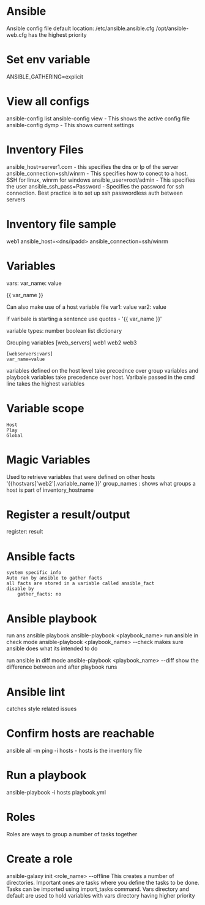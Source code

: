 # Ansible
Ansible config file default location: /etc/ansible.ansible.cfg
/opt/ansible-web.cfg has the highest priority

# Set env variable
ANSIBLE_GATHERING=explicit

# View all configs
ansible-config list
ansible-config view - This shows the active config file
ansible-config dymp - This shows current settings

# Inventory Files
ansible_host=server1.com - this specifies the dns or Ip of the server
ansible_connection=ssh/winrm - This specifies how to conect to a host. SSH for linux, winrm for windows
ansible_user=root/admin -  This specifies the user
ansible_ssh_pass=Password - Specifies the password for ssh connection. Best practice is to set up ssh passwordless auth between servers

# Inventory file sample
web1 ansible_host=<dns/ipadd> ansible_connection=ssh/winrm 

# Variables
vars:
    var_name: value

{{ var_name }}

Can also make use of a host variable file
var1: value
var2: value

if varibale is starting a sentence use quotes - '{{ var_name }}'

variable types:
    number
    boolean
    list
    dictionary

Grouping variables
    [web_servers]
    web1
    web2
    web3

    [webservers:vars]
    var_name=value
variables defined on the host level take precednce over group variables and playbook variables take precedence over host. Varibale passed in the cmd line takes the highest variables

# Variable scope
    Host
    Play
    Global

# Magic Variables
 Used to retrieve variables that were defined on other hosts
    '{{hostvars['web2'].variable_name }}'
 group_names : shows what groups a host is part of 
 inventory_hostname

# Register a result/output
register: result

# Ansible facts
    system specific info
    Auto ran by ansible to gather facts
    all facts are stored in a variable called ansible_fact
    disable by
        gather_facts: no

# Ansible playbook
run ans ansible playbook
ansible-playbook <playbook_name>
run ansible in check mode
    ansible-playbook <playbook_name> --check
    makes sure ansible does what its intended to do

run ansible in diff mode
    ansible-playbook <playbook_name> --diff
    show the difference between and after playbook runs

# Ansible lint
catches style related issues

# Confirm hosts are reachable
ansible all -m ping -i hosts - hosts is the inventory file

# Run a playbook
ansible-playbook -i hosts playbook.yml

# Roles
Roles are ways to group a number of tasks together

# Create a role 
ansible-galaxy init <role_name> --offline
This creates a number of directories. Important ones are tasks where you define the tasks to be done. Tasks can be imported using import_tasks command. Vars directory and default are used to hold variables with vars directory having higher priority

